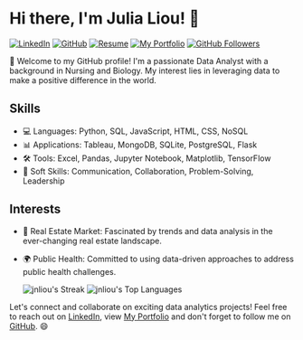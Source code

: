 # Hi there, I'm Julia Liou! 👋

[![LinkedIn](https://img.shields.io/badge/LinkedIn-Connect-blue)](https://www.linkedin.com/in/julia-liou/)
[![GitHub](https://img.shields.io/badge/GitHub-Follow-green)](https://github.com/jnliou)
[![Resume](https://img.shields.io/badge/Resume-View-purple)](https://drive.google.com/file/d/1HkNhbBWub1dK5_LUTdc-9wnEdVE67_3y/view)
[![My Portfolio](https://img.shields.io/badge/MyPortfolio-View-pink)](https://jnliou.github.io/jnliou/)
[![GitHub Followers](https://img.shields.io/github/followers/jnliou?style=social)](https://github.com/jnliou)

🚀 Welcome to my GitHub profile! I'm a passionate Data Analyst with a background in Nursing and Biology. My interest lies in leveraging data to make a positive difference in the world.

## Skills
- 💻 Languages: Python, SQL, JavaScript, HTML, CSS, NoSQL
- 📊 Applications: Tableau, MongoDB, SQLite, PostgreSQL, Flask
- 🛠️ Tools: Excel, Pandas, Jupyter Notebook, Matplotlib, TensorFlow
- 🧠 Soft Skills: Communication, Collaboration, Problem-Solving, Leadership

## Interests
- 🏡 Real Estate Market: Fascinated by trends and data analysis in the ever-changing real estate landscape.
- 🌍 Public Health: Committed to using data-driven approaches to address public health challenges.


  ![jnliou's Streak](https://github-readme-streak-stats.herokuapp.com/?user=jnliou&theme=cobalt&hide_border=false)
![jnliou's Top Languages](https://github-readme-stats.vercel.app/api/top-langs/?username=jnliou&theme=cobalt&show_icons=true&hide_border=false&layout=compact)

Let's connect and collaborate on exciting data analytics projects! Feel free to reach out on [LinkedIn](https://www.linkedin.com/in/julia-liou/), view [My Portfolio](https://jnliou.github.io/jnliou/) and don't forget to follow me on [GitHub](https://github.com/jnliou). 😄

